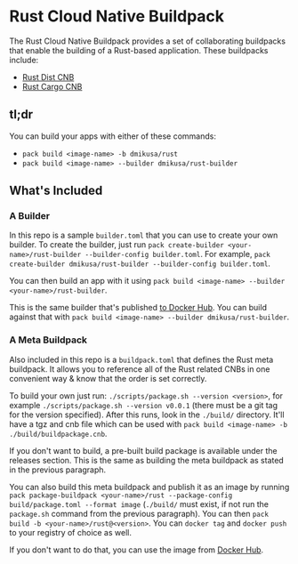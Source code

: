 # Rust Cloud Native Buildpack

The Rust Cloud Native Buildpack provides a set of collaborating buildpacks that enable the building of a Rust-based application. These buildpacks include:

- [Rust Dist CNB](https://github.com/dmikusa/rust-dist-cnb)
- [Rust Cargo CNB](https://github.com/dmikusa/rust-cargo-cnb)

## tl;dr

You can build your apps with either of these commands:

- `pack build <image-name> -b dmikusa/rust`
- `pack build <image-name> --builder dmikusa/rust-builder`

## What's Included

### A Builder

In this repo is a sample `builder.toml` that you can use to create your own builder. To create the builder, just run `pack create-builder <your-name>/rust-builder --builder-config builder.toml`. For example, `pack create-builder dmikusa/rust-builder --builder-config builder.toml`.

You can then build an app with it using `pack build <image-name> --builder <your-name>/rust-builder`.

This is the same builder that's published [to Docker Hub](https://hub.docker.com/repository/docker/dmikusa/rust-builder). You can build against that with `pack build <image-name> --builder dmikusa/rust-builder`.

### A Meta Buildpack

Also included in this repo is a `buildpack.toml` that defines the Rust meta buildpack. It allows you to reference all of the Rust related CNBs in one convenient way & know that the order is set correctly.

To build your own just run: `./scripts/package.sh --version <version>`, for example `./scripts/package.sh --version v0.0.1` (there must be a git tag for the version specified). After this runs, look in the `./build/` directory. It'll have a tgz and cnb file which can be used with `pack build <image-name> -b ./build/buildpackage.cnb`.

If you don't want to build, a pre-built build package is available under the releases section. This is the same as building the meta buildpack as stated in the previous paragraph.

You can also build this meta buildpack and publish it as an image by running `pack package-buildpack <your-name>/rust --package-config build/package.toml --format image` (`./build/` must exist, if not run the `package.sh` command from the previous paragraph). You can then `pack build -b <your-name>/rust@<version>`. You can `docker tag` and `docker push` to your registry of choice as well.

If you don't want to do that, you can use the image from [Docker Hub](https://hub.docker.com/repository/docker/dmikusa/rust).
